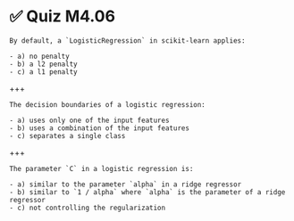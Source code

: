 # ✅ Quiz M4.06

```{admonition} Question
By default, a `LogisticRegression` in scikit-learn applies:

- a) no penalty
- b) a l2 penalty
- c) a l1 penalty
```

+++

```{admonition} Question
The decision boundaries of a logistic regression:

- a) uses only one of the input features
- b) uses a combination of the input features
- c) separates a single class
```

+++

```{admonition} Question
The parameter `C` in a logistic regression is:

- a) similar to the parameter `alpha` in a ridge regressor
- b) similar to `1 / alpha` where `alpha` is the parameter of a ridge regressor
- c) not controlling the regularization
```
